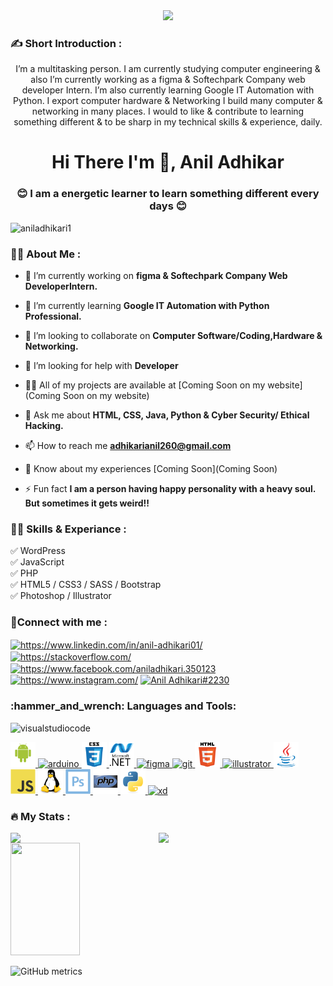 <div id="header" align="center">
  <img src="https://media.giphy.com/media/M9gbBd9nbDrOTu1Mqx/giphy.gif" width="100"/>
</div>


### :writing_hand: Short Introduction :
<div id="header" align="center">
I’m a multitasking person. I am currently studying computer engineering & also I’m currently working as a figma & Softechpark Company web developer Intern. I’m also currently learning Google IT Automation with Python. I export computer hardware & Networking I build many computer & networking in many places. I would to like & contribute to learning something different & to be sharp in my technical skills & experience, daily. </div>

<h1 align="center">Hi There I'm 👋, Anil Adhikar</h1>
<h3 align="center">😊 I am a energetic learner to learn something different every days 😊</h3>


<p align="left"> <img src="https://komarev.com/ghpvc/?username=aniladhikari1&label=Profile%20views&color=0e75b6&style=flat" alt="aniladhikari1" /> </p>

 
### :woman_technologist: About Me :
- 🔭 I’m currently working on **figma & Softechpark Company Web DeveloperIntern.**

- 🌱 I’m currently learning **Google IT Automation with Python Professional.**

- 👯 I’m looking to collaborate on **Computer Software/Coding,Hardware & Networking.**

- 🤝 I’m looking for help with **Developer**

- 👨‍💻 All of my projects are available at [Coming Soon on my website](Coming Soon on my website)

- 💬 Ask me about **HTML, CSS, Java, Python & Cyber Security/ Ethical Hacking.**

- 📫 How to reach me **adhikarianil260@gmail.com**

- 📄 Know about my experiences [Coming Soon](Coming Soon)

- ⚡ Fun fact **I am a person having happy personality with a heavy soul. But sometimes it gets weird!!**

<h3 align="left">👨‍💻 Skills & Experiance :</h3>
✅ WordPress <br>
✅ JavaScript <br>
✅ PHP <br>
✅ HTML5 / CSS3 / SASS / Bootstrap <br>
✅ Photoshop / Illustrator <br>

<h3 align="left">🤝Connect with me :</h3>
<p align="left">
<a href="https://linkedin.com/in/https://www.linkedin.com/in/anil-adhikari01/" target="blank"><img align="center" src="https://raw.githubusercontent.com/rahuldkjain/github-profile-readme-generator/master/src/images/icons/Social/linked-in-alt.svg" alt="https://www.linkedin.com/in/anil-adhikari01/" height="30" width="40" /></a>
<a href="https://stackoverflow.com/users/https://stackoverflow.com/" target="blank"><img align="center" src="https://raw.githubusercontent.com/rahuldkjain/github-profile-readme-generator/master/src/images/icons/Social/stack-overflow.svg" alt="https://stackoverflow.com/" height="30" width="40" /></a>
<a href="https://fb.com/https://www.facebook.com/aniladhikari.350123" target="blank"><img align="center" src="https://raw.githubusercontent.com/rahuldkjain/github-profile-readme-generator/master/src/images/icons/Social/facebook.svg" alt="https://www.facebook.com/aniladhikari.350123" height="30" width="40" /></a>
<a href="https://instagram.com/https://www.instagram.com/" target="blank"><img align="center" src="https://raw.githubusercontent.com/rahuldkjain/github-profile-readme-generator/master/src/images/icons/Social/instagram.svg" alt="https://www.instagram.com/" height="30" width="40" /></a>
<a href="https://discord.gg/Anil Adhikari#2230" target="blank"><img align="center" src="https://raw.githubusercontent.com/rahuldkjain/github-profile-readme-generator/master/src/images/icons/Social/discord.svg" alt="Anil Adhikari#2230" height="30" width="40" /></a>
</p>

<h3 align="left">:hammer_and_wrench: Languages and Tools:</h3>


<img src='https://cdn.jsdelivr.net/npm/simple-icons@3.0.1/icons/visualstudiocode.svg' alt='visualstudiocode' height='40'>
<p
 align="left"> <a href="https://developer.android.com" target="_blank" rel="noreferrer"> <img src="https://raw.githubusercontent.com/devicons/devicon/master/icons/android/android-original-wordmark.svg" alt="android" width="40" height="40"/> </a> <a href="https://www.arduino.cc/" target="_blank" rel="noreferrer"> <img src="https://cdn.worldvectorlogo.com/logos/arduino-1.svg" alt="arduino" width="40" height="40"/> </a> <a href="https://www.w3schools.com/css/" target="_blank" rel="noreferrer"> <img
src="https://raw.githubusercontent.com/devicons/devicon/master/icons/css3/css3-original-wordmark.svg" alt="css3" width="40" height="40"/> </a> <a href="https://dotnet.microsoft.com/" target="_blank" rel="noreferrer"> <img src="https://raw.githubusercontent.com/devicons/devicon/master/icons/dot-net/dot-net-original-wordmark.svg" alt="dotnet" width="40" height="40"/> </a> <a href="https://www.figma.com/" target="_blank" rel="noreferrer"> <img src="https://www.vectorlogo.zone/logos/figma/figma-icon.svg" alt="figma" width="40" height="40"/> </a> <a href="https://git-scm.com/" target="_blank" rel="noreferrer"> <img src="https://www.vectorlogo.zone/logos/git-scm/git-scm-icon.svg" alt="git" width="40" height="40"/> </a> <a href="https://www.w3.org/html/" target="_blank" rel="noreferrer"> <img src="https://raw.githubusercontent.com/devicons/devicon/master/icons/html5/html5-original-wordmark.svg" alt="html5" width="40" height="40"/> </a> <a href="https://www.adobe.com/in/products/illustrator.html" target="_blank" rel="noreferrer"> <img src="https://www.vectorlogo.zone/logos/adobe_illustrator/adobe_illustrator-icon.svg" alt="illustrator" width="40" height="40"/> </a> <a href="https://www.java.com" target="_blank" rel="noreferrer"> <img src="https://raw.githubusercontent.com/devicons/devicon/master/icons/java/java-original.svg" alt="java" width="40" height="40"/> </a> <a href="https://developer.mozilla.org/en-US/docs/Web/JavaScript" target="_blank" rel="noreferrer"> <img src="https://raw.githubusercontent.com/devicons/devicon/master/icons/javascript/javascript-original.svg" alt="javascript" width="40" height="40"/> </a> <a href="https://www.linux.org/" target="_blank" rel="noreferrer"> <img src="https://raw.githubusercontent.com/devicons/devicon/master/icons/linux/linux-original.svg" alt="linux" width="40" height="40"/> </a> <a href="https://www.photoshop.com/en" target="_blank" rel="noreferrer"> <img src="https://raw.githubusercontent.com/devicons/devicon/master/icons/photoshop/photoshop-line.svg" alt="photoshop" width="40" height="40"/> </a> <a href="https://www.php.net" target="_blank" rel="noreferrer"> <img src="https://raw.githubusercontent.com/devicons/devicon/master/icons/php/php-original.svg" alt="php" width="40" height="40"/> </a> <a href="https://www.python.org" target="_blank" rel="noreferrer"> <img src="https://raw.githubusercontent.com/devicons/devicon/master/icons/python/python-original.svg" alt="python" width="40" height="40"/> </a> <a href="https://www.adobe.com/products/xd.html" target="_blank" rel="noreferrer"> <img src="https://cdn.worldvectorlogo.com/logos/adobe-xd.svg" alt="xd" width="40" height="40"/> </a> </p>


### :fire: My Stats :

<img align= "left" width="47%" src="https://github-readme-stats.vercel.app/api?username=aniladhikari1&show_icons=true&theme=radical"/>
     
  <img align= "left" width="47%" src="https://github-readme-stats.vercel.app/api/top-langs/?username=aniladhikari1&layout=compact&langs_count=7&theme=dracula"/>   
 
   <img height="180em" align= "lift" width="47%" src="https://github-readme-streak-stats.herokuapp.com?user=aniladhikari1&theme=dark&border_radius=.5"/>
   
   ![GitHub metrics](https://metrics.lecoq.io/aniladhikari1) 
  
  
  
